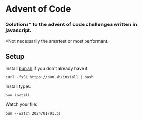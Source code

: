 # Advent of Code

### Solutions* to the advent of code challenges written in javascript.

*Not necessarily the smartest or most performant.

## Setup

Install [bun.sh](https://bun.sh) if you don't already have it:
```shell
curl -fsSL https://bun.sh/install | bash
```

Install types:
```shell
bun install
```

Watch your file:
```shell
bun --watch 2024/01/01.ts
```
